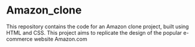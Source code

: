 # Amazon_clone
This repository contains the code for an Amazon clone project, built using HTML and CSS. This project aims to replicate the design of the popular e-commerce website Amazon.com
